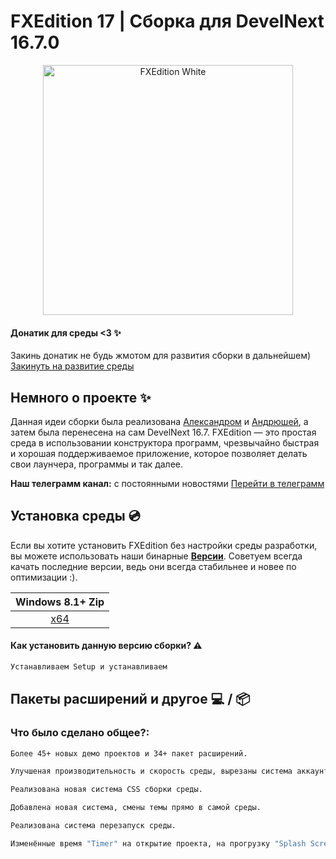 # FXEdition 17 | Сборка для DevelNext 16.7.0 
<p align="center">
  <img alt="FXEdition White" src="https://github.com/deaglemeister/FXEdition/assets/82234313/09efd85b-bab6-4214-935d-5407f063353e"  width="400">

</p>

#### Донатик для среды <3 ✨
Закинь донатик не будь жмотом для развития сборки в дальнейшем) [Закинуть на развитие среды](https://www.donationalerts.com/r/fxedition)

## Немного о проекте ✨

Данная идеи сборки была реализована [Александром](https://vk.com/acid_vkmusic) и [Андрюшей](https://t.me/im_byte), а затем была перенесена на сам DevelNext 16.7.
FXEdition — это простая среда в использовании конструктора программ, чрезвычайно быстрая и хорошая поддерживаемое приложение, которое позволяет делать свои лаунчера, программы и так далее.

**Наш телеграмм канал:** с постоянными новостями [Перейти в телеграмм](https://t.me/fxedition17)
## Установка среды 💿
Если вы хотите установить FXEdition без настройки среды разработки, вы можете использовать наши бинарные [**Версии**](https://github.com/deaglemeister/FXEdition/releases).
Советуем всегда качать последние версии, ведь они всегда стабильнее и новее по оптимизации :).

| Windows 8.1+ Zip 
| :---: 
| [x64](https://github.com/deaglemeister/FXEdition/releases/) |  |


#### Как установить данную версию сборки? ⚠️
```sh
Устанавливаем Setup и устанавливаем 
```


## Пакеты расширений и другое 💻 / 📦

### Что было сделано общее?:
```sh
Более 45+ новых демо проектов и 34+ пакет расширений.
```
```sh
Улучшеная производительность и скорость среды, вырезаны система аккаунтов и api.
```
```sh
Реализована новая система CSS сборки среды.
```
```sh
Добавлена новая система, смены темы прямо в самой среды.
```
```sh
Реализована система перезапуск среды.
```
```sh
Изменённые время "Timer" на открытие проекта, на прогрузку "Splash Screen".
```
